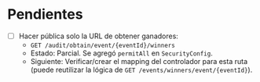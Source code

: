 # Pendientes

- [ ] Hacer pública solo la URL de obtener ganadores:
  - `GET /audit/obtain/event/{eventId}/winners`
  - Estado: Parcial. Se agregó `permitAll` en `SecurityConfig`.
  - Siguiente: Verificar/crear el mapping del controlador para esta ruta (puede reutilizar la lógica de `GET /events/winners/event/{eventId}`).